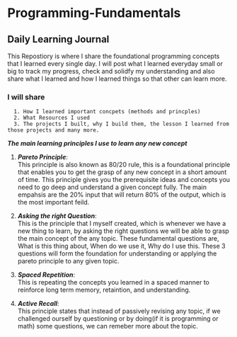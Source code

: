 # **Programming-Fundamentals**

## **Daily Learning Journal**

This Repostiory is where I share the foundational programming concepts that I learned every single day. I will post what I learned everyday small or big to track my progress, check and solidfy my understanding and also share what I learned and how I learned things so that other can learn more.  

### I will share 
      1. How I learned important concpets (methods and princples)
      2. What Resources I used 
      3. The projects I built, why I build them, the lesson I learned from those projects and many more. 

***The main learning principles I use to learn any new concept***
      
1. ***Pareto Principle***:  
     This principle is also known as 80/20 rule, this is a foundational principle that enables you to get the grasp of any new concept in a short amount of time. This principle gives you the prerequisite ideas and concepts you need to go deep and understand a given concept fully. The main empahsis are the 20% input that will return 80% of the output, which is the most important feild.
   
3. ***Asking the right Question***:  
    This is the principle that I myself created, which is whenever we have a new thing to learn, by asking the right questions we will be able to grasp the main concept of the any topic. These fundamental questions are, What is this thing about, When do we use it, Why do I use this. These 3 questions will form the foundation for understanding or applying the pareto principle to any given topic.
   
5. ***Spaced Repetition***:  
   This is repeating the concepts you learned in a spaced manner to reinforce long term memory, retaintion, and understanding.
    
7. ***Active Recall***:  
 This principle states that instead of passively revising any topic, if we challenged ourself by questioning or by doing(if it is programming or math) some questions, we can remeber more about the topic. 

